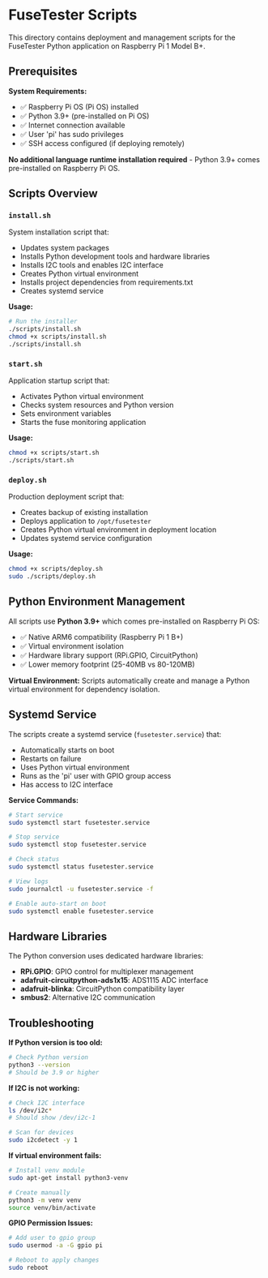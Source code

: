 # FuseTester Scripts

This directory contains deployment and management scripts for the FuseTester Python application on Raspberry Pi 1 Model B+.

## Prerequisites

**System Requirements:**

- ✅ Raspberry Pi OS (Pi OS) installed  
- ✅ Python 3.9+ (pre-installed on Pi OS)
- ✅ Internet connection available
- ✅ User 'pi' has sudo privileges
- ✅ SSH access configured (if deploying remotely)

**No additional language runtime installation required** - Python 3.9+ comes pre-installed on Raspberry Pi OS.

## Scripts Overview

### `install.sh`
System installation script that:
- Updates system packages
- Installs Python development tools and hardware libraries
- Installs I2C tools and enables I2C interface
- Creates Python virtual environment
- Installs project dependencies from requirements.txt
- Creates systemd service

**Usage:**
```bash
# Run the installer
./scripts/install.sh
chmod +x scripts/install.sh
./scripts/install.sh
```

### `start.sh`  
Application startup script that:
- Activates Python virtual environment
- Checks system resources and Python version
- Sets environment variables
- Starts the fuse monitoring application

**Usage:**
```bash
chmod +x scripts/start.sh
./scripts/start.sh
```

### `deploy.sh`
Production deployment script that:
- Creates backup of existing installation
- Deploys application to `/opt/fusetester`
- Creates Python virtual environment in deployment location
- Updates systemd service configuration

**Usage:**
```bash
chmod +x scripts/deploy.sh
sudo ./scripts/deploy.sh
```

## Python Environment Management

All scripts use **Python 3.9+** which comes pre-installed on Raspberry Pi OS:
- ✅ Native ARM6 compatibility (Raspberry Pi 1 B+)
- ✅ Virtual environment isolation
- ✅ Hardware library support (RPi.GPIO, CircuitPython)
- ✅ Lower memory footprint (25-40MB vs 80-120MB)

**Virtual Environment:** Scripts automatically create and manage a Python virtual environment for dependency isolation.

## Systemd Service

The scripts create a systemd service (`fusetester.service`) that:
- Automatically starts on boot
- Restarts on failure  
- Uses Python virtual environment
- Runs as the 'pi' user with GPIO group access
- Has access to I2C interface

**Service Commands:**
```bash
# Start service
sudo systemctl start fusetester.service

# Stop service
sudo systemctl stop fusetester.service

# Check status
sudo systemctl status fusetester.service

# View logs
sudo journalctl -u fusetester.service -f

# Enable auto-start on boot
sudo systemctl enable fusetester.service
```

## Hardware Libraries

The Python conversion uses dedicated hardware libraries:
- **RPi.GPIO**: GPIO control for multiplexer management
- **adafruit-circuitpython-ads1x15**: ADS1115 ADC interface
- **adafruit-blinka**: CircuitPython compatibility layer
- **smbus2**: Alternative I2C communication

## Troubleshooting

**If Python version is too old:**
```bash
# Check Python version
python3 --version
# Should be 3.9 or higher
```

**If I2C is not working:**
```bash
# Check I2C interface
ls /dev/i2c*
# Should show /dev/i2c-1

# Scan for devices
sudo i2cdetect -y 1
```

**If virtual environment fails:**
```bash
# Install venv module
sudo apt-get install python3-venv

# Create manually
python3 -m venv venv
source venv/bin/activate
```

**GPIO Permission Issues:**
```bash
# Add user to gpio group
sudo usermod -a -G gpio pi

# Reboot to apply changes
sudo reboot
```

